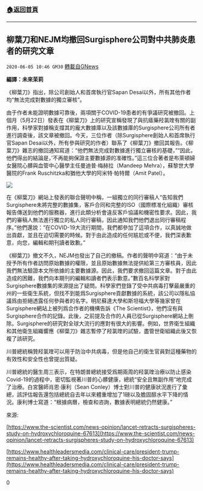 ###  [:house:返回首頁](https://github.com/ourhimalayas/txt)
---

## 柳葉刀和NEJM均撤回Surgisphere公司對中共肺炎患者的研究文章
`2020-06-05 10:46 GM30` [轉載自GNews](https://gnews.org/zh-hant/223536/)

**編譯：未來茉莉**

《柳葉刀》指出，除公司創始人和首席執行官Sapan Desai以外，所有其他作者均“無法完成對數據的獨立審核”。

由于作者未能證明數據可靠後，兩項關于COVID-19患者的有爭議研究被撤回。上個月（5月22日）發表在《柳葉刀》上的研究宣稱發現了與抗瘧藥羟氯喹有關的副作用，科學家對據稱支撐其的龐大數據庫以及該數據庫的Surgisphere公司所有者進行調查後，該文章被撤回。今天，三位作者（除Surgisphere創始人和首席執行官Sapan Desai以外，所有參與研究的作者）聯系了《柳葉刀》撤回其報告。《柳葉刀》雜志的撤回通知寫道：“他們無法完成對數據進行獨立審核的基礎，”“因此，他們得出的結論是，’不再能夠保證主要數據源的准確性。”這三位合著者是布萊頓婦女醫院心髒與血管中心醫學主任曼迪普·梅赫拉（Mandeep Mehra），蘇黎世大學醫院的Frank Ruschitzka和猶他大學的阿米特·帕特爾（Amit Patel）。

![](https://s3.amazonaws.com/gnews-media-offload/wp-content/uploads/2020/06/05104148/image0-29.jpg)

在《柳葉刀》網站上發表的聯合聲明中稱，一組獨立的同行審稿人“告知我們Surgisphere未將完整的數據集，客戶合同和完整的ISO（國際標准化組織）審核報告傳送到他們的服務器，進行此類分析會違反客戶協議和機密性要求。因此，我們的審稿人無法進行獨立的私人同行審稿，因此通知我們他們退出同行審稿程序。”他們還說：“在COVID-19大流行期間，我們都參加了這項合作，以真誠地做出貢獻，並且在迫切需要的時候。對于由此造成的任何尴尬或不便，我們深表歉意，向您，編輯和期刊讀者致歉。”

《柳葉刀》撤文不久，NEJM也發出了自己的撤稿。作者的聲明中寫道：“由于未授予所有作者訪問原始數據的權限，並且原始數據無法提供給第三方審核員，因此我們無法驗證本文所依據的主要數據源。因此，我們要求撤回這篇文章。對于由此造成的困難，我們向本期刊的編輯和讀者們表示歉意。”數百名科學家對Surgisphere數據集的來源提出了疑問。科學家們登錄了受中共病毒打擊最嚴重的州的一些衛生系統，但找不到能爲Surgisphere貢獻數據的系統，該公司以隱私協議爲由拒絕透露任何參與者的名字。明尼蘇達大學和斯坦福大學等幾家曾在Surgisphere網站上被列爲合作者的機構告訴《The Scientist》，他們沒有與Surgisphere合作的記錄。此後，之前提及合作的人員已從Surgisphere網站上刪除。Surgisphere的研究對全球大流行的應對有很大的影響。例如，世界衛生組織和其他衛生組織響應《柳葉刀》雜志暫停了羟氯喹的試驗，盡管世衛組織此後又恢複了該研究。

川普總統稱贊羟氯喹可以用于防治中共病毒，但是他自己的衛生官員對這種藥物的有效性和安全性也曾提出質疑。

川普總統的醫生周三表示，在特朗普總統接受爲期兩周的羟氯喹治療以防止感染Covid-19的過程中，密切監視著川普的心髒健康，總統“安全且無副作用”地完成了治療。白宮醫師肖恩·康利（Sean Conley）博士對川普的健康狀況進行了彙總，該評估報告還包括總統自去年以來體重增加了1磅以及膽固醇水平下降的情況。康利博士寫道：“根據病曆，檢查和咨詢，數據表明總統仍然健康。”

來源:

[https://www.the-scientist.com/news-opinion/lancet-retracts-surgispheres-study-on-hydroxychloroquine-67613](https://www.the-scientist.com/news-opinion/lancet-retracts-surgispheres-study-on-hydroxychloroquine-67613)

[https://www.healthleadersmedia.com/clinical-care/president-trump-remains-healthy-after-taking-hydroxychloroquine-his-doctor-says](https://www.healthleadersmedia.com/clinical-care/president-trump-remains-healthy-after-taking-hydroxychloroquine-his-doctor-says)

0

